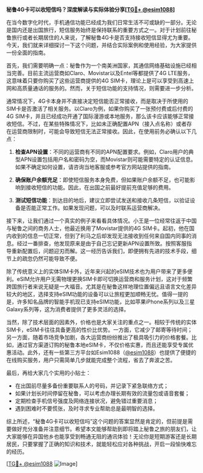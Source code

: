 **秘鲁4G卡可以收短信吗？深度解读与实际体验分享[[TG💪+ @esim1088](https://t.me/s/esim1088)]**

在当今数字化时代，手机通信功能已经成为我们日常生活不可或缺的一部分。无论是国内还是出国旅行，短信服务始终是保持联系的重要方式之一。对于计划前往秘鲁旅行或者长期居住的人来说，了解秘鲁4G卡是否支持接收短信显得尤为重要。今天，我们就来详细探讨一下这个问题，并结合实际案例和使用经验，为大家提供一份全面的指南。

首先，我们需要明确一点：秘鲁作为一个南美洲国家，其通信网络基础设施已经相当完善。目前主流运营商如Claro、Movistar以及Entel等都提供了4G LTE服务，这意味着只要你购买了这些运营商提供的4G SIM卡，理论上是可以享受到高速上网和高质量通话的服务的。然而，关于短信功能的支持情况，则需要进一步分析。

通常情况下，4G卡本身并不直接决定短信能否正常接收，而是取决于所使用的SIM卡是否激活了相关服务。以Claro为例，如果你购买了一张预付费或后付费的4G SIM卡，并且已经成功开通了国际漫游或本地服务，那么该卡应该能够正常接收短信。不过，在某些特殊情况下，比如未正确配置APN（接入点名称）或者存在运营商限制时，可能会导致短信无法正常接收。因此，在使用前务必确认以下几点：

1. **检查APN设置**：不同的运营商有不同的APN配置要求。例如，Claro用户的典型APN设置包括用户名和密码为空，而Movistar则可能需要特定的认证信息。如果不确定如何设置，请咨询当地客服或参考官方网站提供的指南。
   
2. **确保账户余额充足**：即使短信服务本身免费，但如果账户余额不足，也可能影响到接收短信的功能。因此，在出国之前最好提前充值足够的费用。

3. **测试短信功能**：到达目的地后，建议立即尝试发送和接收几条短信，以验证设备是否能正常工作。如果发现问题，可以及时联系运营商解决。

接下来，让我们通过一个真实的例子来看看具体情况。小王是一位经常往返于中国与秘鲁之间的商务人士，他最近换用了Movistar提供的4G SIM卡。起初，他在国内收到的信息一切正常，但到了利马之后却发现无法接收到任何来自国内同事的消息。经过一番排查，他发现原来是由于自己忘记更新APN设置所致。按照客服指导重新配置后，问题迎刃而解。这一经历告诉我们，即便拥有先进的技术手段，细节上的疏忽仍然可能导致不便。

除了传统意义上的实体SIM卡外，近年来兴起的eSIM技术也为用户带来了更多便利。eSIM允许用户无需物理更换SIM卡即可切换运营商和服务计划，这对于频繁跨国旅行者来说无疑是一大福音。尤其是在秘鲁这样地理位置偏远且语言文化差异较大的地区，选择支持eSIM功能的设备可以让旅程更加顺畅无忧。值得一提的是，许多知名品牌的智能手机现已支持eSIM功能，比如苹果iPhone系列以及三星Galaxy系列等，这为消费者提供了更多灵活的选择。

当然，除了技术层面的因素外，价格也是大家关注的重点之一。相较于传统的实体SIM卡，eSIM卡往往具备更高的性价比优势。一方面，它减少了邮寄等待时间；另一方面，随着市场竞争加剧，各大运营商纷纷推出了极具吸引力的价格套餐。比如，通过官方渠道订购的秘鲁本地eSIM卡，不仅价格实惠，而且还能享受专属优惠活动。此外，还有一些第三方平台如Esim1088（[@esim1088](https://t.me/s/esim1088)）也提供了便捷的在线购买服务，用户只需简单几步就能完成整个流程，省去了奔波之苦。

最后，再给大家几个实用的小贴士：
- 在出国前尽量多备份重要联系人的号码，并记录下紧急联络方式；
- 如果计划长时间停留在秘鲁，可以考虑办理长期有效的流量包或语音套餐；
- 定期检查手机信号强度及网络连接状况，避免错过重要消息；
- 遇到困难时不要慌张，及时寻求专业帮助总是最明智的选择。

综上所述，“秘鲁4G卡可以收短信吗”这个问题的答案显然是肯定的，但前提是需要做好充分准备并注意细节。希望本文能够帮助到即将踏上秘鲁之旅的朋友们，让大家能够在异国他乡也能享受到畅通无阻的通讯体验！无论你是短期游客还是长期居民，只要掌握了正确的知识和技术，就能轻松应对各种挑战，开启一段愉快难忘的经历。

[[TG💪+ @esim1088](https://t.me/s/esim1088) ![Image](https://i.postimg.cc/4NQfJmqS/Snipaste-2025-05-13-00-14-12.png)]